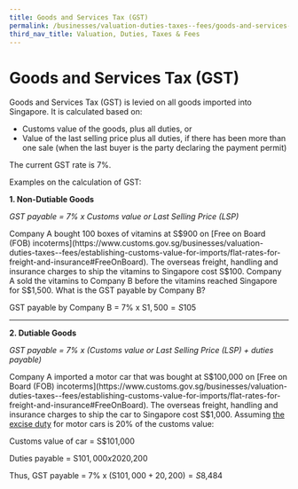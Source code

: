 ```yaml
---
title: Goods and Services Tax (GST)
permalink: /businesses/valuation-duties-taxes--fees/goods-and-services-tax-gst
third_nav_title: Valuation, Duties, Taxes & Fees
---
```


# Goods and Services Tax (GST)

Goods and Services Tax (GST) is levied on all goods imported into Singapore. It is calculated based on:

-   Customs value of the goods, plus all duties, or
-   Value of the last selling price plus all duties, if there has been more than one sale (when the last buyer is the party declaring the payment permit)

The current GST rate is 7%.

Examples on the calculation of GST:

**1.  Non-Dutiable Goods**
   
*GST payable = 7% x Customs value or Last Selling Price (LSP)*

Company A bought 100 boxes of vitamins at S$900 on  [Free on Board (FOB) incoterms](https://www.customs.gov.sg/businesses/valuation-duties-taxes--fees/establishing-customs-value-for-imports/flat-rates-for-freight-and-insurance#FreeOnBoard). The overseas freight, handling and insurance charges to ship the vitamins to Singapore cost S$100. Company A sold the vitamins to Company B before the vitamins reached Singapore for S$1,500. What is the GST payable by Company B?

GST payable by Company B = 7% x S$1,500=S$105

---

**2.  Dutiable Goods**
    
*GST payable = 7% x (Customs value or Last Selling Price (LSP) + duties payable)*

Company A imported a motor car that was bought at S$100,000 on  [Free on Board (FOB) incoterms](https://www.customs.gov.sg/businesses/valuation-duties-taxes--fees/establishing-customs-value-for-imports/flat-rates-for-freight-and-insurance#FreeOnBoard). The overseas freight, handling and insurance charges to ship the car to Singapore cost S$1,000. Assuming  [the excise duty](https://www.customs.gov.sg/businesses/valuation-duties-taxes--fees/duties-and-dutiable-goods)  for motor cars is 20% of the customs value:

Customs value of car = S$101,000

Duties payable = S$101,000 x 20%=S$20,200

Thus, GST payable = 7% x (S$101,000 + 20,200)=S$8,484
